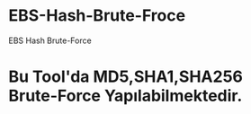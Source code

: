 # EBS-Hash-Brute-Froce
EBS Hash Brute-Force

# Bu Tool'da MD5,SHA1,SHA256 Brute-Force Yapılabilmektedir.
